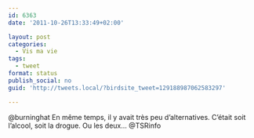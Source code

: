 ```yaml
---
id: 6363
date: '2011-10-26T13:33:49+02:00'

layout: post
categories:
  - Vis ma vie
tags:
  - tweet
format: status
publish_social: no
guid: 'http://tweets.local/?birdsite_tweet=129188987062583297'

---
```


@burninghat En même temps, il y avait très peu d’alternatives. C’était soit l’alcool, soit la drogue. Ou les deux… @TSRinfo